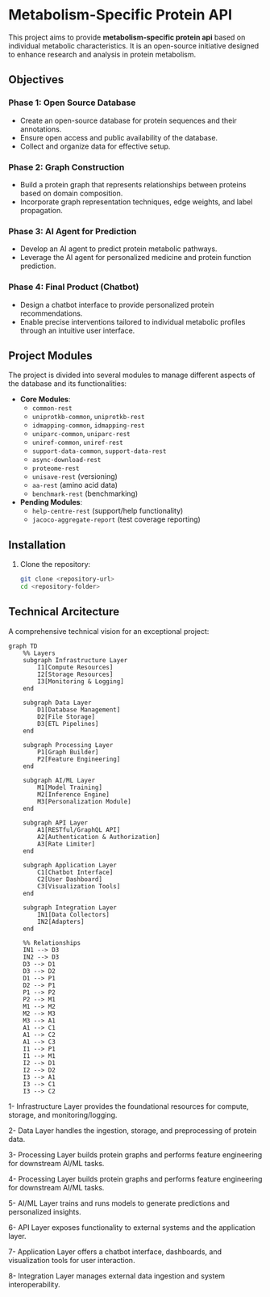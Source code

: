 # Metabolism-Specific Protein API

This project aims to provide **metabolism-specific protein api** based on individual metabolic characteristics. It is an open-source initiative designed to enhance research and analysis in protein metabolism.

## Objectives

### Phase 1: Open Source Database
- Create an open-source database for protein sequences and their annotations.
- Ensure open access and public availability of the database.
- Collect and organize data for effective setup.

### Phase 2: Graph Construction
- Build a protein graph that represents relationships between proteins based on domain composition.
- Incorporate graph representation techniques, edge weights, and label propagation.

### Phase 3: AI Agent for Prediction
- Develop an AI agent to predict protein metabolic pathways.
- Leverage the AI agent for personalized medicine and protein function prediction.

### Phase 4: Final Product (Chatbot)
- Design a chatbot interface to provide personalized protein recommendations.
- Enable precise interventions tailored to individual metabolic profiles through an intuitive user interface.

## Project Modules
The project is divided into several modules to manage different aspects of the database and its functionalities:
- **Core Modules**:
  - `common-rest`
  - `uniprotkb-common`, `uniprotkb-rest`
  - `idmapping-common`, `idmapping-rest`
  - `uniparc-common`, `uniparc-rest`
  - `uniref-common`, `uniref-rest`
  - `support-data-common`, `support-data-rest`
  - `async-download-rest`
  - `proteome-rest`
  - `unisave-rest` (versioning)
  - `aa-rest` (amino acid data)
  - `benchmark-rest` (benchmarking)
- **Pending Modules**:
  - `help-centre-rest` (support/help functionality)
  - `jacoco-aggregate-report` (test coverage reporting)

## Installation
1. Clone the repository:
   ```bash
   git clone <repository-url>
   cd <repository-folder>

## Technical Arcitecture

A comprehensive technical vision for an exceptional project:


```mermaid
graph TD
    %% Layers
    subgraph Infrastructure Layer
        I1[Compute Resources]
        I2[Storage Resources]
        I3[Monitoring & Logging]
    end
    
    subgraph Data Layer
        D1[Database Management]
        D2[File Storage]
        D3[ETL Pipelines]
    end
    
    subgraph Processing Layer
        P1[Graph Builder]
        P2[Feature Engineering]
    end
    
    subgraph AI/ML Layer
        M1[Model Training]
        M2[Inference Engine]
        M3[Personalization Module]
    end
    
    subgraph API Layer
        A1[RESTful/GraphQL API]
        A2[Authentication & Authorization]
        A3[Rate Limiter]
    end
    
    subgraph Application Layer
        C1[Chatbot Interface]
        C2[User Dashboard]
        C3[Visualization Tools]
    end
    
    subgraph Integration Layer
        IN1[Data Collectors]
        IN2[Adapters]
    end

    %% Relationships
    IN1 --> D3
    IN2 --> D3
    D3 --> D1
    D3 --> D2
    D1 --> P1
    D2 --> P1
    P1 --> P2
    P2 --> M1
    M1 --> M2
    M2 --> M3
    M3 --> A1
    A1 --> C1
    A1 --> C2
    A1 --> C3
    I1 --> P1
    I1 --> M1
    I2 --> D1
    I2 --> D2
    I3 --> A1
    I3 --> C1
    I3 --> C2
```

1- Infrastructure Layer provides the foundational resources for compute, storage, and monitoring/logging.

2- Data Layer handles the ingestion, storage, and preprocessing of protein data.

3- Processing Layer builds protein graphs and performs feature engineering for downstream AI/ML tasks.

4- Processing Layer builds protein graphs and performs feature engineering for downstream AI/ML tasks.

5- AI/ML Layer trains and runs models to generate predictions and personalized insights.

6- API Layer exposes functionality to external systems and the application layer.

7- Application Layer offers a chatbot interface, dashboards, and visualization tools for user interaction.

8- Integration Layer manages external data ingestion and system interoperability.
